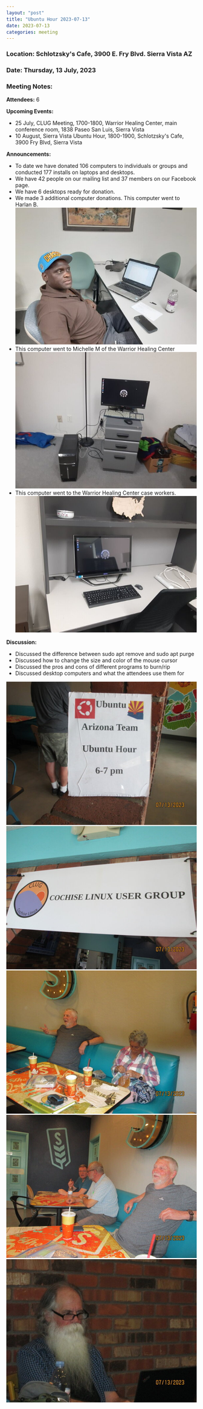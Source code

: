 ```yaml
---
layout: "post"
title: "Ubuntu Hour 2023-07-13"
date: 2023-07-13
categories: meeting
---
```


### Location: Schlotzsky's Cafe, 3900 E. Fry Blvd. Sierra Vista AZ

### Date: Thursday, 13 July, 2023

### Meeting Notes:

**Attendees:** 6

**Upcoming Events:**
 * 25 July, CLUG Meeting, 1700-1800, Warrior Healing Center, main conference room, 1838 Paseo San Luis, Sierra Vista
 * 10 August, Sierra Vista Ubuntu Hour, 1800-1900, Schlotzsky's Cafe, 3900 Fry Blvd, Sierra Vista

**Announcements:**
 * To date we have donated 106 computers to individuals or groups and conducted 177 installs on laptops and desktops.
 * We have 42 people on our mailing list and 37 members on our Facebook page.
 * We have 6 desktops ready for donation.
 * We made 3 additional computer donations.  This computer went to Harlan B.
![alt text](https://raw.githubusercontent.com/CochiseLinuxUsersGroup/CochiseLinuxUsersGroup.github.io/master/images2/rsz_harlanbrianandhiscomputer.jpg)
 * This computer went to Michelle M of the Warrior Healing Center
![alt text](https://raw.githubusercontent.com/CochiseLinuxUsersGroup/CochiseLinuxUsersGroup.github.io/master/images2/rsz_caseworker_2_whc.jpg)
 * This computer went to the Warrior Healing Center case workers.
![alt text](https://raw.githubusercontent.com/CochiseLinuxUsersGroup/CochiseLinuxUsersGroup.github.io/master/images2/rsz_caseworker_1_whc.jpg)

**Discussion:**
 * Discussed the difference between sudo apt remove and sudo apt purge
 * Discussed how to change the size and color of the mouse cursor
 * Discussed the pros and cons of different programs to burn/rip
 * Discussed desktop computers and what the attendees use them for

![alt text](https://raw.githubusercontent.com/CochiseLinuxUsersGroup/CochiseLinuxUsersGroup.github.io/master/images2/rsz_sv_ubuntuhour_2023-07-13_1.jpg)
![alt text](https://raw.githubusercontent.com/CochiseLinuxUsersGroup/CochiseLinuxUsersGroup.github.io/master/images2/rsz_sv_ubuntuhour_2023-07-13_2.jpg)
![alt text](https://raw.githubusercontent.com/CochiseLinuxUsersGroup/CochiseLinuxUsersGroup.github.io/master/images2/rsz_sv_ubuntuhour_2023-07-13_3.jpg)
![alt text](https://raw.githubusercontent.com/CochiseLinuxUsersGroup/CochiseLinuxUsersGroup.github.io/master/images2/rsz_sv_ubuntuhour_2023-07-13_4.jpg)
![alt text](https://raw.githubusercontent.com/CochiseLinuxUsersGroup/CochiseLinuxUsersGroup.github.io/master/images2/rsz_sv_ubuntuhour_2023-07-13_5.jpg)
